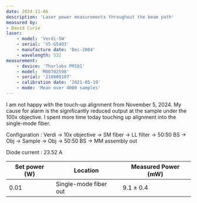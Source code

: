 ```yaml
---
date: 2024-11-06
description: 'Laser power measurements throughout the beam path'
measured by:
- David Curie
laser:
    - model: 'Verdi-5W'
    - serial: 'V5-G5403'
    - manufacture date: 'Dec-2004'
    - wavelength: 532
measurement:
    - device: 'Thorlabs PM101'
    - model: 'M00702598'
    - serial: '210608107'
    - calibration date: '2021-05-19'
    - mode: 'Mean over 4000 samples'
---
```


I am not happy with the touch-up alignment from November 5, 2024. My cause for
alarm is the significantly reduced output at the sample under the 100x
objective. I spent more time today touching up alignment into the single-mode
fiber.

Configuration
: Verdi -> 10x objective -> SM fiber -> LL filter -> 50:50 BS -> Obj -> Sample -> Obj -> 50:50 BS -> MM assembly out

Diode current
: 23.52 A

| Set power (W) | Location                             | Measured Power (mW) |
|---------------|--------------------------------------|---------------------|
| 0.01          | Single-mode fiber out                | 9.1   ± 0.4         |

